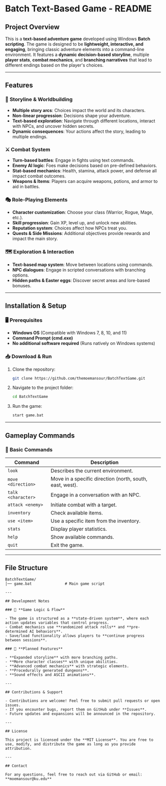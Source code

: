 # Batch Text-Based Game - README

## Project Overview

This is a **text-based adventure game** developed using Windows **Batch scripting**. The game is designed to be **lightweight, interactive, and engaging**, bringing classic adventure elements into a command-line environment. It features a **dynamic decision-based storyline**, multiple **player stats**, **combat mechanics**, and **branching narratives** that lead to different endings based on the player's choices.

---

## Features

### 🏰 **Storyline & Worldbuilding**

- **Multiple story arcs**: Choices impact the world and its characters.
- **Non-linear progression**: Decisions shape your adventure.
- **Text-based exploration**: Navigate through different locations, interact with NPCs, and uncover hidden secrets.
- **Dynamic consequences**: Your actions affect the story, leading to multiple endings.

### ⚔️ **Combat System**

- **Turn-based battles**: Engage in fights using text commands.
- **Enemy AI logic**: Foes make decisions based on pre-defined behaviors.
- **Stat-based mechanics**: Health, stamina, attack power, and defense all impact combat outcomes.
- **Weapons & Items**: Players can acquire weapons, potions, and armor to aid in battles.

### 🎭 **Role-Playing Elements**

- **Character customization**: Choose your class (Warrior, Rogue, Mage, etc.).
- **Skill progression**: Gain XP, level up, and unlock new abilities.
- **Reputation system**: Choices affect how NPCs treat you.
- **Quests & Side Missions**: Additional objectives provide rewards and impact the main story.

### 🗺️ **Exploration & Interaction**

- **Text-based map system**: Move between locations using commands.
- **NPC dialogues**: Engage in scripted conversations with branching options.
- **Hidden paths & Easter eggs**: Discover secret areas and lore-based bonuses.

---

## Installation & Setup

### 🖥️ **Prerequisites**

- **Windows OS** (Compatible with Windows 7, 8, 10, and 11)
- **Command Prompt (cmd.exe)**
- **No additional software required** (Runs natively on Windows systems)

### 📥 **Download & Run**

1. Clone the repository:
   ```bash
   git clone https://github.com/themoemansour/BatchTextGame.git
   ```
2. Navigate to the project folder:
   ```bash
   cd BatchTextGame
   ```
3. Run the game:
   ```bash
   start game.bat
   ```

---

## Gameplay Commands

### 📜 **Basic Commands**

| Command            | Description                                              |
| ------------------ | -------------------------------------------------------- |
| `look`             | Describes the current environment.                       |
| `move <direction>` | Move in a specific direction (north, south, east, west). |
| `talk <character>` | Engage in a conversation with an NPC.                    |
| `attack <enemy>`   | Initiate combat with a target.                           |
| `inventory`        | Check available items.                                   |
| `use <item>`       | Use a specific item from the inventory.                  |
| `stats`            | Display player statistics.                               |
| `help`             | Show available commands.                                 |
| `quit`             | Exit the game.                                           |

---

## File Structure

```
BatchTextGame/
│── game.bat               # Main game script

---

## Development Notes

### 🔨 **Game Logic & Flow**

- The game is structured as a **state-driven system**, where each action updates variables that control progress.
- Combat mechanics use **randomized attack rolls** and **pre-determined AI behaviors**.
- Save/load functionality allows players to **continue progress between sessions**.

### 📌 **Planned Features**

- **Expanded storyline** with more branching paths.
- **More character classes** with unique abilities.
- **Advanced combat mechanics** with strategic elements.
- **Procedurally generated dungeons**.
- **Sound effects and ASCII animations**.

---

## Contributions & Support

- Contributions are welcome! Feel free to submit pull requests or open issues.
- If you encounter bugs, report them on GitHub under **Issues**.
- Future updates and expansions will be announced in the repository.

---

## License

This project is licensed under the **MIT License**. You are free to use, modify, and distribute the game as long as you provide attribution.

---

## Contact

For any questions, feel free to reach out via GitHub or email: **moemansour@ku.edu**

